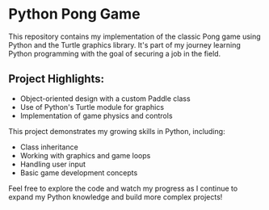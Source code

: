 # Python Pong Game

This repository contains my implementation of the classic Pong game using Python and the Turtle graphics library. It's part of my journey learning Python programming with the goal of securing a job in the field.

## Project Highlights:

- Object-oriented design with a custom Paddle class
- Use of Python's Turtle module for graphics
- Implementation of game physics and controls

This project demonstrates my growing skills in Python, including:
- Class inheritance
- Working with graphics and game loops
- Handling user input
- Basic game development concepts

Feel free to explore the code and watch my progress as I continue to expand my Python knowledge and build more complex projects!
